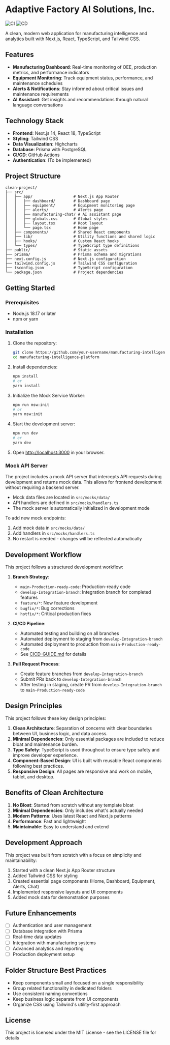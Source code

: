 # Adaptive Factory AI Solutions, Inc.

![CI](https://github.com/PatClay7325/manufacturing-analytics-platform/actions/workflows/ci.yml/badge.svg)
![CD](https://github.com/PatClay7325/manufacturing-analytics-platform/actions/workflows/cd.yml/badge.svg)

A clean, modern web application for manufacturing intelligence and analytics built with Next.js, React, TypeScript, and Tailwind CSS.

## Features

- **Manufacturing Dashboard**: Real-time monitoring of OEE, production metrics, and performance indicators
- **Equipment Monitoring**: Track equipment status, performance, and maintenance schedules
- **Alerts & Notifications**: Stay informed about critical issues and maintenance requirements
- **AI Assistant**: Get insights and recommendations through natural language conversations

## Technology Stack

- **Frontend**: Next.js 14, React 18, TypeScript
- **Styling**: Tailwind CSS
- **Data Visualization**: Highcharts
- **Database**: Prisma with PostgreSQL
- **CI/CD**: GitHub Actions
- **Authentication**: (To be implemented)

## Project Structure

```
clean-project/
├── src/
│   ├── app/                  # Next.js App Router
│   │   ├── dashboard/        # Dashboard page
│   │   ├── equipment/        # Equipment monitoring page
│   │   ├── alerts/           # Alerts page
│   │   ├── manufacturing-chat/ # AI assistant page
│   │   ├── globals.css       # Global styles
│   │   ├── layout.tsx        # Root layout
│   │   └── page.tsx          # Home page
│   ├── components/           # Shared React components
│   ├── lib/                  # Utility functions and shared logic
│   ├── hooks/                # Custom React hooks
│   └── types/                # TypeScript type definitions
├── public/                   # Static assets
├── prisma/                   # Prisma schema and migrations
├── next.config.js            # Next.js configuration
├── tailwind.config.js        # Tailwind CSS configuration
├── tsconfig.json             # TypeScript configuration
└── package.json              # Project dependencies
```

## Getting Started

### Prerequisites

- Node.js 18.17 or later
- npm or yarn

### Installation

1. Clone the repository:
   ```bash
   git clone https://github.com/your-username/manufacturing-intelligence-platform.git
   cd manufacturing-intelligence-platform
   ```

2. Install dependencies:
   ```bash
   npm install
   # or
   yarn install
   ```

3. Initialize the Mock Service Worker:
   ```bash
   npm run msw:init
   # or
   yarn msw:init
   ```

4. Start the development server:
   ```bash
   npm run dev
   # or
   yarn dev
   ```

5. Open [http://localhost:3000](http://localhost:3000) in your browser.

### Mock API Server

The project includes a mock API server that intercepts API requests during development and returns mock data. This allows for frontend development without requiring a backend server.

- Mock data files are located in `src/mocks/data/`
- API handlers are defined in `src/mocks/handlers.ts`
- The mock server is automatically initialized in development mode

To add new mock endpoints:
1. Add mock data in `src/mocks/data/`
2. Add handlers in `src/mocks/handlers.ts`
3. No restart is needed - changes will be reflected automatically

## Development Workflow

This project follows a structured development workflow:

1. **Branch Strategy**:
   - `main-Production-ready-code`: Production-ready code
   - `develop-Integration-branch`: Integration branch for completed features
   - `feature/*`: New feature development
   - `bugfix/*`: Bug corrections
   - `hotfix/*`: Critical production fixes

2. **CI/CD Pipeline**:
   - Automated testing and building on all branches
   - Automated deployment to staging from `develop-Integration-branch`
   - Automated deployment to production from `main-Production-ready-code`
   - See [CICD-GUIDE.md](CICD-GUIDE.md) for details

3. **Pull Request Process**:
   - Create feature branches from `develop-Integration-branch`
   - Submit PRs back to `develop-Integration-branch`
   - After testing in staging, create PR from `develop-Integration-branch` to `main-Production-ready-code`

## Design Principles

This project follows these key design principles:

1. **Clean Architecture**: Separation of concerns with clear boundaries between UI, business logic, and data access.
2. **Minimal Dependencies**: Only essential packages are included to reduce bloat and maintenance burden.
3. **Type Safety**: TypeScript is used throughout to ensure type safety and improve developer experience.
4. **Component-Based Design**: UI is built with reusable React components following best practices.
5. **Responsive Design**: All pages are responsive and work on mobile, tablet, and desktop.

## Benefits of Clean Architecture

1. **No Bloat**: Started from scratch without any template bloat
2. **Minimal Dependencies**: Only includes what's actually needed
3. **Modern Patterns**: Uses latest React and Next.js patterns
4. **Performance**: Fast and lightweight
5. **Maintainable**: Easy to understand and extend

## Development Approach

This project was built from scratch with a focus on simplicity and maintainability:

1. Started with a clean Next.js App Router structure
2. Added Tailwind CSS for styling
3. Created essential page components (Home, Dashboard, Equipment, Alerts, Chat)
4. Implemented responsive layouts and UI components
5. Added mock data for demonstration purposes

## Future Enhancements

- [ ] Authentication and user management
- [ ] Database integration with Prisma
- [ ] Real-time data updates
- [ ] Integration with manufacturing systems
- [ ] Advanced analytics and reporting
- [ ] Production deployment setup

## Folder Structure Best Practices

- Keep components small and focused on a single responsibility
- Group related functionality in dedicated folders
- Use consistent naming conventions
- Keep business logic separate from UI components
- Organize CSS using Tailwind's utility-first approach

## License

This project is licensed under the MIT License - see the LICENSE file for details